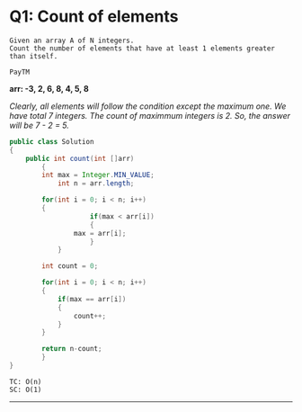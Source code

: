 # Q1: Count of elements
```
Given an array A of N integers. 
Count the number of elements that have at least 1 elements greater than itself.
```
~~~
PayTM
~~~

**arr: -3, 2, 6, 8, 4, 5, 8** 

*Clearly, all elements will follow the condition except the maximum one. We have total 7 integers. The count of maximmum integers is 2. So, the answer will be 7 - 2 = 5.*

```java
public class Solution
{
	public int count(int []arr)
    	{
		int max = Integer.MIN_VALUE;
        	int n = arr.length;

		for(int i = 0; i < n; i++)
		{
            		if(max < arr[i])
            		{
				max = arr[i];
            		}
         	}

		int count = 0;

		for(int i = 0; i < n; i++)
		{
			if(max == arr[i])
			{
				count++;
			}
		}

		return n-count;
     	}
}
```
~~~
TC: O(n)
SC: O(1)
~~~
---
